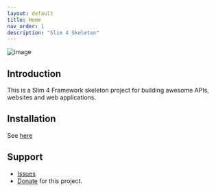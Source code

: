 ```yaml
---
layout: default
title: Home
nav_order: 1
description: "Slim 4 Skeleton"
---
```


![image](https://user-images.githubusercontent.com/781074/67564463-4a102980-f723-11e9-9202-5e1d1641d06c.png)

## Introduction

This is a Slim 4 Framework skeleton project 
for building awesome APIs, websites and web applications.

## Installation

See [here](installation.md)

## Support

* [Issues](https://github.com/odan/slim4-skeleton/issues)
* [Donate](https://odan.github.io/donate.html) for this project.
